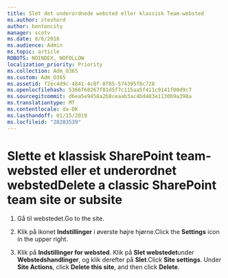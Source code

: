 ```yaml
---
title: Slet det underordnede websted eller klassisk Team-websted
ms.author: stevhord
author: bentoncity
manager: scotv
ms.date: 8/6/2018
ms.audience: Admin
ms.topic: article
ROBOTS: NOINDEX, NOFOLLOW
localization_priority: Priority
ms.collection: Adm_O365
ms.custom: Adm_O365
ms.assetid: f2ec4d9c-4841-4c8f-8f85-574395f8c728
ms.openlocfilehash: 5366f68267f81d5f7c115aa5f411c9141f00d9c7
ms.sourcegitcommit: d6ea5e9458a2b8ceaab3ac4bd483e1130b9a398a
ms.translationtype: MT
ms.contentlocale: da-DK
ms.lasthandoff: 01/15/2019
ms.locfileid: "28283539"
---
```

# <a name="delete-a-classic-sharepoint-team-site-or-subsite"></a><span data-ttu-id="f639f-102">Slette et klassisk SharePoint team-websted eller et underordnet websted</span><span class="sxs-lookup"><span data-stu-id="f639f-102">Delete a classic SharePoint team site or subsite</span></span>

1. <span data-ttu-id="f639f-103">Gå til webstedet.</span><span class="sxs-lookup"><span data-stu-id="f639f-103">Go to the site.</span></span>
    
2. <span data-ttu-id="f639f-104">Klik på ikonet **Indstillinger** i øverste højre hjørne.</span><span class="sxs-lookup"><span data-stu-id="f639f-104">Click the **Settings** icon in the upper right.</span></span> 
    
3. <span data-ttu-id="f639f-p101">Klik på **Indstillinger for websted**. Klik på **Slet webstedet**under **Webstedshandlinger**, og klik derefter på **Slet**.</span><span class="sxs-lookup"><span data-stu-id="f639f-p101">Click **Site settings**. Under **Site Actions**, click **Delete this site**, and then click **Delete**.</span></span>
    


